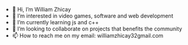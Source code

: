 - 👋 Hi, I’m William Zhicay
- 👀 I’m interested in video games, software and web development
- 🌱 I’m currently learning js and c++
- 💞️ I’m looking to collaborate on projects that benefits the community
- 📫 How to reach me on my email: williamzhicay32gmail.com

<!---
Wilyz360/Wilyz360 is a ✨ special ✨ repository because its `README.md` (this file) appears on your GitHub profile.
You can click the Preview link to take a look at your changes.
--->
